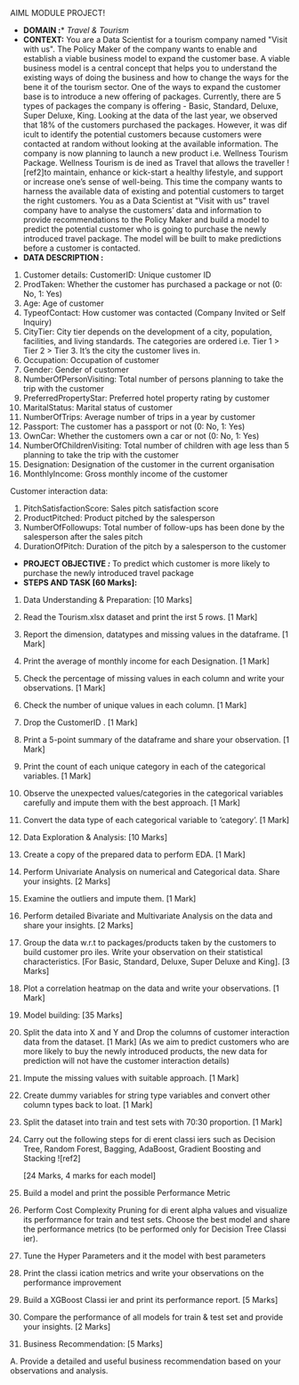 AIML MODULE PROJECT!

- **DOMAIN :***  *Travel & Tourism*
- **CONTEXT:**  You  are  a  Data  Scientist  for  a  tourism  company  named  "Visit  with  us".  The  Policy  Maker  of  the  company  wants  to  enable  and establish a viable business model to expand the customer base. A viable business model is a central concept that helps you to understand the existing ways of doing the business and how to change the ways for the bene it of the tourism sector. One of the ways to expand the customer base is to introduce a new offering of packages. Currently, there are 5 types of packages the company    is offering - Basic, Standard, Deluxe, Super Deluxe, King. Looking at the data of the last year, we observed that 18% of the customers purchased the packages. However, it was dif icult to identify the potential customers because customers were contacted at random without looking at the available information. The company is now planning to launch a new product i.e. Wellness Tourism Package. Wellness Tourism is de ined as Travel that allows the traveller ![ref2]to  maintain,  enhance  or  kick-start  a  healthy  lifestyle,  and  support  or  increase  one’s  sense  of  well-being.  This  time  the  company  wants  to harness the available data of existing and potential customers to target the right customers. You as a Data Scientist at "Visit with us" travel company have to analyse the customers’ data and information to provide recommendations to the Policy Maker and build a model to predict the potential customer who is going to purchase the newly introduced travel package. The model will be built to make predictions before a customer is contacted.
- **DATA DESCRIPTION :** 
1. Customer details: CustomerID: Unique customer ID
1. ProdTaken: Whether the customer has purchased a package or not (0: No, 1: Yes)
1. Age: Age of customer 
1. TypeofContact: How customer was contacted (Company Invited or Self Inquiry)
1. CityTier: City tier depends on the development of a city, population, facilities, and living standards. The categories are ordered i.e. Tier 1 > Tier 2 > Tier 3. It’s the city the customer lives in.
1. Occupation: Occupation of customer
1. Gender: Gender of customer
1. NumberOfPersonVisiting: Total number of persons planning to take the trip with the customer
1. PreferredPropertyStar: Preferred hotel property rating by customer
1. MaritalStatus: Marital status of customer
1. NumberOfTrips: Average number of trips in a year by customer
1. Passport: The customer has a passport or not (0: No, 1: Yes)
1. OwnCar: Whether the customers own a car or not (0: No, 1: Yes)
1. NumberOfChildrenVisiting: Total number of children with age less than 5 planning to take the trip with the customer
1. Designation: Designation of the customer in the current organisation
1. MonthlyIncome: Gross monthly income of the customer

Customer interaction data: 

1. PitchSatisfactionScore: Sales pitch satisfaction score
1. ProductPitched: Product pitched by the salesperson
1. NumberOfFollowups: Total number of follow-ups has been done by the salesperson after the sales pitch
1. DurationOfPitch: Duration of the pitch by a salesperson to the customer
- **PROJECT OBJECTIVE *:*** To predict which customer is more likely to purchase the newly introduced travel package
- **STEPS AND TASK [60 Marks]:** 
1. Data Understanding & Preparation: [10 Marks]
1. Read the  Tourism.xlsx  dataset and print the  irst 5 rows. [1 Mark] 
1. Report the dimension, datatypes and missing values in the dataframe. [1 Mark] 
1. Print the average of monthly income for each Designation. [1 Mark] 
1. Check the percentage of missing values in each column and write your observations. [1 Mark] 
1. Check the number of unique values in each column. [1 Mark] 
1. Drop the  CustomerID . [1 Mark] 
1. Print a 5-point summary of the dataframe and share your observation. [1 Mark] 
1. Print the count of each unique category in each of the categorical variables. [1 Mark] 
1. Observe the unexpected values/categories in the categorical variables carefully and impute them with the best approach. [1 Mark] 
1. Convert the data type of each categorical variable to ’category’. [1 Mark]
2. Data Exploration & Analysis: [10 Marks]
1. Create a copy of the prepared data to perform EDA. [1 Mark] 
1. Perform Univariate Analysis on numerical and Categorical data. Share your insights. [2 Marks] 
1. Examine the outliers and impute them. [1 Mark] 
1. Perform detailed Bivariate and Multivariate Analysis on the data and share your insights. [2 Marks] 
1. Group the data w.r.t to packages/products taken by the customers to build customer pro iles. Write your observation on their statistical characteristics. [For Basic, Standard, Deluxe, Super Deluxe and King]. [3 Marks] 
1. Plot a correlation heatmap on the data and write your observations. [1 Mark] 
3. Model building: [35 Marks]
1. Split the data into X and Y and Drop the columns of customer interaction data from the dataset. [1 Mark]  (As we aim to predict customers who are more likely to buy the newly introduced products, the new data for prediction will not have the customer interaction details)
1. Impute the missing values with suitable approach. [1 Mark] 
1. Create dummy variables for string type variables and convert other column types back to  loat. [1 Mark] 
1. Split the dataset into train and test sets with 70:30 proportion. [1 Mark] 
1. Carry out the following steps for di erent classi iers such as Decision Tree, Random Forest, Bagging, AdaBoost, Gradient Boosting and Stacking ![ref2]

   [24 Marks, 4 marks for each model]

1. Build a model and print the possible Performance Metric
1. Perform Cost Complexity Pruning for di erent alpha values and visualize its performance for train and test    sets. Choose the best model and share the performance metrics (to be performed only for Decision Tree Classi ier). 
1. Tune the Hyper Parameters and  it the model with best parameters
1. Print the classi ication metrics and write your observations on the performance improvement
6. Build a XGBoost Classi ier and print its performance report. [5 Marks] 
6. Compare the performance of all models for train & test set and provide your insights. [2 Marks] 
4. Business Recommendation: [5 Marks]

A. Provide a detailed and useful business recommendation based on your observations and analysis.
